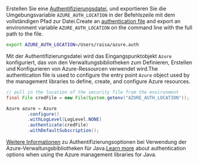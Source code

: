 <span data-ttu-id="346bc-101">Erstellen Sie eine [Authentifizierungsdatei](../java-sdk-azure-authenticate.md#mgmt-file), und exportieren Sie die Umgebungsvariable `AZURE_AUTH_LOCATION` in der Befehlszeile mit dem vollständigen Pfad zur Datei.</span><span class="sxs-lookup"><span data-stu-id="346bc-101">Create an [authentication file](../java-sdk-azure-authenticate.md#mgmt-file) and export an environment variable `AZURE_AUTH_LOCATION` on the command line with the full path to the file.</span></span>

```bash
export AZURE_AUTH_LOCATION=/Users/raisa/azure.auth
```

<span data-ttu-id="346bc-102">Mit der Authentifizierungsdatei wird das Eingangspunktobjekt `Azure` konfiguriert, das von den Verwaltungsbibliotheken zum Definieren, Erstellen und Konfigurieren von Azure-Ressourcen verwendet wird.</span><span class="sxs-lookup"><span data-stu-id="346bc-102">The authentication file is used to configure the entry point `Azure` object used by the management libraries to define, create, and configure Azure resources.</span></span>

```java
// pull in the location of the security file from the environment 
final File credFile = new File(System.getenv("AZURE_AUTH_LOCATION"));

Azure azure = Azure
        .configure()
        .withLogLevel(LogLevel.NONE)
        .authenticate(credFile)
        .withDefaultSubscription();
```

<span data-ttu-id="346bc-103">[Weitere Informationen](../java-sdk-azure-authenticate.md#mgmt-auth) zu Authentifizierungsoptionen bei Verwendung der Azure-Verwaltungsbibliotheken für Java.</span><span class="sxs-lookup"><span data-stu-id="346bc-103">[Learn more](../java-sdk-azure-authenticate.md#mgmt-auth) about authentication options when using the Azure management libraries for Java.</span></span>